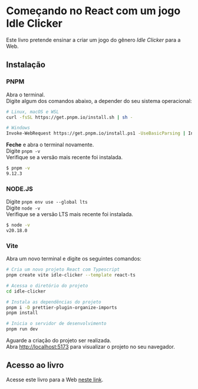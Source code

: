 # Começando no React com um jogo Idle Clicker

Este livro pretende ensinar a criar um jogo do gênero _Idle Clicker_ para a Web.

## Instalação

### PNPM

Abra o terminal.\
Digite algum dos comandos abaixo, a depender do seu sistema operacional:

```bash
# Linux, macOS e WSL
curl -fsSL https://get.pnpm.io/install.sh | sh -

# Windows
Invoke-WebRequest https://get.pnpm.io/install.ps1 -UseBasicParsing | Invoke-Expression
```

**Feche** e abra o terminal novamente.\
Digite `pnpm -v`\
Verifique se a versão mais recente foi instalada.

```bash
$ pnpm -v
9.12.3
```

### NODE.JS

Digite `pnpm env use --global lts`\
Digite `node -v`\
Verifique se a versão LTS mais recente foi instalada.

```bash
$ node -v
v20.18.0
```

### Vite

Abra um novo terminal e digite os seguintes comandos:

```bash
# Cria um novo projeto React com Typescript
pnpm create vite idle-clicker --template react-ts

# Acessa o diretório do projeto
cd idle-clicker

# Instala as dependências do projeto
pnpm i -D prettier-plugin-organize-imports
pnpm install

# Inicia o servidor de desenvolvimento
pnpm run dev
```

Aguarde a criação do projeto ser realizada.\
Abra [http://localhost:5173](http://localhost:5173) para visualizar o projeto no seu navegador.

## Acesso ao livro

Acesse este livro para a Web [neste link](https://gabdumal.github.io/book_reidita/).
